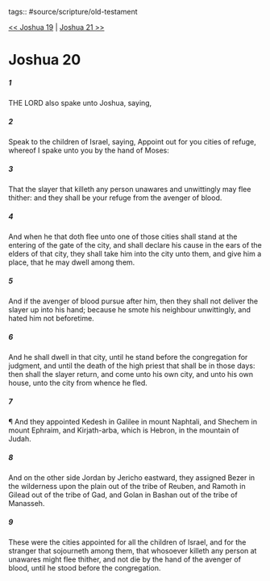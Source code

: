 tags:: #source/scripture/old-testament

[<< Joshua 19](source/scripture/old-testament/06_Joshua/Joshua_19.md) | [Joshua 21 >>](source/scripture/old-testament/06_Joshua/Joshua_21.md)

# Joshua 20

##### 1

THE LORD also spake unto Joshua, saying,

##### 2

Speak to the children of Israel, saying, Appoint out for you cities of refuge, whereof I spake unto you by the hand of Moses:

##### 3

That the slayer that killeth any person unawares and unwittingly may flee thither: and they shall be your refuge from the avenger of blood.

##### 4

And when he that doth flee unto one of those cities shall stand at the entering of the gate of the city, and shall declare his cause in the ears of the elders of that city, they shall take him into the city unto them, and give him a place, that he may dwell among them.

##### 5

And if the avenger of blood pursue after him, then they shall not deliver the slayer up into his hand; because he smote his neighbour unwittingly, and hated him not beforetime.

##### 6

And he shall dwell in that city, until he stand before the congregation for judgment, and until the death of the high priest that shall be in those days: then shall the slayer return, and come unto his own city, and unto his own house, unto the city from whence he fled.

##### 7

¶ And they appointed Kedesh in Galilee in mount Naphtali, and Shechem in mount Ephraim, and Kirjath-arba, which is Hebron, in the mountain of Judah.

##### 8

And on the other side Jordan by Jericho eastward, they assigned Bezer in the wilderness upon the plain out of the tribe of Reuben, and Ramoth in Gilead out of the tribe of Gad, and Golan in Bashan out of the tribe of Manasseh.

##### 9

These were the cities appointed for all the children of Israel, and for the stranger that sojourneth among them, that whosoever killeth any person at unawares might flee thither, and not die by the hand of the avenger of blood, until he stood before the congregation.
